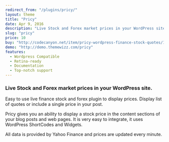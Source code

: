 ```yaml
---
redirect_from: "/plugins/pricy/"
layout: theme
title: "Pricy"
date: Apr 9, 2016
description: "Live Stock and Forex market prices in your WordPress site."
slug: "pricy"
price: 10
buy: "http://codecanyon.net/item/pricy-wordpress-finance-stock-quotes/15628625"
demo: "http://demo.themewizz.com/pricy"
features:
  - Wordpress Compatible
  - Retina-ready
  - Documentation
  - Top-notch support
---
```


<h3 class="lead">Live Stock and Forex market prices in your WordPress site.</h3>

Easy to use live finance stock and forex plugin to display prices. Display list of quotes or include a single price in your post.

Pricy gives you an ability to display a stock price in the content sections of your blog posts and web pages. It is very easy to integrate, it uses WordPress ShortCodes and Widgets.

All data is provided by Yahoo Finance and prices are updated every minute.
